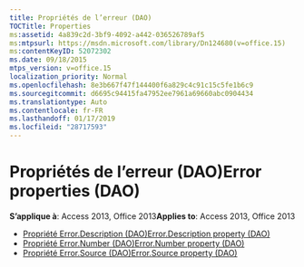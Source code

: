 ```yaml
---
title: Propriétés de l’erreur (DAO)
TOCTitle: Properties
ms:assetid: 4a839c2d-3bf9-4092-a442-036526789af5
ms:mtpsurl: https://msdn.microsoft.com/library/Dn124680(v=office.15)
ms:contentKeyID: 52072302
ms.date: 09/18/2015
mtps_version: v=office.15
localization_priority: Normal
ms.openlocfilehash: 8e3b667f47f144400f6a829c4c91c15c5fe1b6c9
ms.sourcegitcommit: d6695c94415fa47952ee7961a69660abc0904434
ms.translationtype: Auto
ms.contentlocale: fr-FR
ms.lasthandoff: 01/17/2019
ms.locfileid: "28717593"
---
```

# <a name="error-properties-dao"></a><span data-ttu-id="8b921-102">Propriétés de l’erreur (DAO)</span><span class="sxs-lookup"><span data-stu-id="8b921-102">Error properties (DAO)</span></span>

<span data-ttu-id="8b921-103">**S’applique à**: Access 2013, Office 2013</span><span class="sxs-lookup"><span data-stu-id="8b921-103">**Applies to**: Access 2013, Office 2013</span></span>

- [<span data-ttu-id="8b921-104">Propriété Error.Description (DAO)</span><span class="sxs-lookup"><span data-stu-id="8b921-104">Error.Description property (DAO)</span></span>](error-description-property-dao.md)
- [<span data-ttu-id="8b921-105">Propriété Error.Number (DAO)</span><span class="sxs-lookup"><span data-stu-id="8b921-105">Error.Number property (DAO)</span></span>](error-number-property-dao.md)
- [<span data-ttu-id="8b921-106">Propriété Error.Source (DAO)</span><span class="sxs-lookup"><span data-stu-id="8b921-106">Error.Source property (DAO)</span></span>](error-source-property-dao.md)

